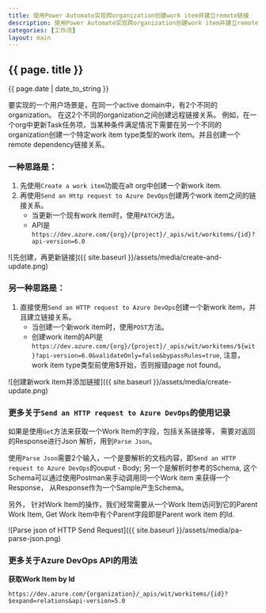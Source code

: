 ```yaml
---
title: 使用Power Automate实现跨organization创建work item并建立remote链接
description: 使用Power Automate实现跨organization创建work item并建立remote链接
categories: [工作流]
layout: main
---
```


## {{ page. title }}
{{ page.date | date_to_string }}

要实现的一个用户场景是，在同一个active domain中，有2个不同的organization。 在这2个不同的organization之间创建远程链接关系。 例如，在一个org中更新Task任务项，当某种条件满足情况下需要在另一个不同的organization创建一个特定work item type类型的work item。并且创建一个remote dependency链接关系。

### 一种思路是：
1. 先使用`Create a work item`功能在alt org中创建一个新work item.
1. 再使用`Send an Http request to Azure DevOps`创建两个work item之间的链接关系。
    - 当更新一个现有work item时，使用`PATCH`方法。
    - API是 `https://dev.azure.com/{org}/{project}/_apis/wit/workitems/{id}?api-version=6.0`

![先创建，再更新链接]({{ site.baseurl }}/assets/media/create-and-update.png)

### 另一种思路是：
1. 直接使用`Send an HTTP request to Azure DevOps`创建一个新work item，并且建立链接关系。
    - 当创建一个新work item时，使用`POST`方法。
    - 创建work item的API是 `https://dev.azure.com/{org}/{project}/_apis/wit/workitems/${wit}?api-version=6.0&validateOnly=false&bypassRules=true`, 注意，work item type类型前使用$开始，否则报错page not found。

![创建新work item并添加链接]({{ site.baseurl }}/assets/media/create-update.png)

### 更多关于`Send an HTTP request to Azure DevOps`的使用记录

如果是使用`Get`方法来获取一个Work Item的字段，包括关系链接等， 需要对返回的Response进行Json 解析，用到`Parse Json`。

使用`Parse Json`需要2个输入，一个是要解析的文档内容，即`Send an HTTP request to Azure DevOps`的ouput - Body; 另一个是解析时参考的Schema, 这个Schema可以通过使用Postman来手动调用同一个Work item 来获得一个Response， 从Response作为一个Sample产生Schema。

另外， 针对Work Item的操作，我们经常需要从一个Work Item访问到它的Parent Work Item, Get Work Item中有个Parent字段即是Parent work item 的Id.

![Parse json of HTTP Send Request]({{ site.baseurl }}/assets/media/pa-parse-json.png)


### 更多关于Azure DevOps API的用法

**获取Work Item by Id**
```
https://dev.azure.com/{organization}/_apis/wit/workitems/{id}?$expand=relations&api-version=5.0
```


